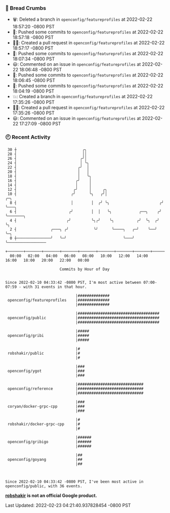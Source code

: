 ### 🍞 Bread Crumbs

 * 🗑: Deleted a branch in `openconfig/featureprofiles` at 2022-02-22 18:57:20 -0800 PST
 * 🚢: Pushed some commits to `openconfig/featureprofiles` at 2022-02-22 18:57:18 -0800 PST
 * ✍🏼: Created a pull request in `openconfig/featureprofiles` at 2022-02-22 18:57:17 -0800 PST
 * 🚢: Pushed some commits to `openconfig/featureprofiles` at 2022-02-22 18:07:34 -0800 PST
 * 😃: Commented on an issue in `openconfig/featureprofiles` at 2022-02-22 18:06:48 -0800 PST
 * 🚢: Pushed some commits to `openconfig/featureprofiles` at 2022-02-22 18:06:45 -0800 PST
 * 🚢: Pushed some commits to `openconfig/featureprofiles` at 2022-02-22 18:04:19 -0800 PST
 * 💥: Created a branch in `openconfig/featureprofiles` at 2022-02-22 17:35:26 -0800 PST
 * ✍🏼: Created a pull request in `openconfig/featureprofiles` at 2022-02-22 17:35:26 -0800 PST
 * 😃: Commented on an issue in `openconfig/featureprofiles` at 2022-02-22 17:27:09 -0800 PST

### 🕘 Recent Activity
```
 30 ┼                             ╭╮
 28 ┤                             ││
 26 ┤                            ╭╯│
 24 ┤                            │ ╰╮
 22 ┤                           ╭╯  │
 20 ┤                           │   │
 18 ┤                           │   ╰╮
 16 ┤                          ╭╯    │
 14 ┤                          │     │
 12 ┤                         ╭╯     │     ╭╮
 10 ┤                        ╭╯      ╰╮   ╭╯│                        ╭─╮
  8 ┤                        │        │  ╭╯ ╰╮                      ╭╯ ╰───╮
  6 ┤                       ╭╯        │  │   ╰╮            ╭──╮    ╭╯      ╰───────╮
  4 ┤                      ╭╯         ╰╮╭╯    ╰╮          ╭╯  ╰╮  ╭╯               ╰╮
  2 ┤               ╭───╮ ╭╯           ╰╯      ╰────╮   ╭─╯    ╰──╯                 ╰─╮
  0 ┼───────────────╯   ╰─╯                         ╰───╯                             ╰─────────────────
    +───────+───────+───────+───────+───────+───────+───────+───────+───────+───────+───────+───────+────
  00:00   02:00   04:00   06:00   08:00   10:00   12:00   14:00   16:00   18:00   20:00   22:00   00:00   

						Commits by Hour of Day


Since 2022-02-10 04:33:42 -0800 PST, I'm most active between 07:00-07:59 - with 31 events in that hour.

```



```
                               |##############
 openconfig/featureprofiles    |##############
                               |##############

                               |####################################
 openconfig/public             |####################################
                               |####################################

                               |#####
 openconfig/gribi              |#####
                               |#####

                               |#
 robshakir/public              |#
                               |#

                               |###
 openconfig/ygot               |###
                               |###

                               |#############################
 openconfig/reference          |#############################
                               |#############################

                               |###
 coryan/docker-grpc-cpp        |###
                               |###

                               |#
 robshakir/docker-grpc-cpp     |#
                               |#

                               |######
 openconfig/gribigo            |######
                               |######

                               |##
 openconfig/goyang             |##
                               |##



Since 2022-02-10 04:33:42 -0800 PST, I've been most active in openconfig/public, with 36 events.

```
**[robshakir](mailto:robjs@google.com) is not an official Google product.**  


Last Updated: 2022-02-23 04:21:40.937828454 -0800 PST
